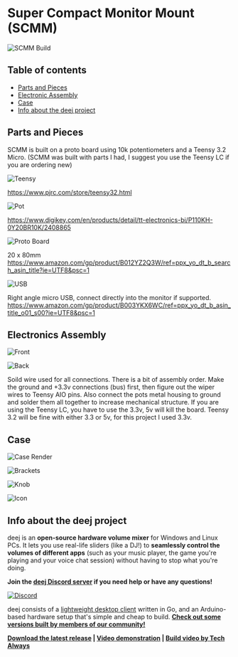# Super Compact Monitor Mount (SCMM)

![SCMM Build](photos/finished.jpg)

## Table of contents

- [Parts and Pieces](#parts-and-pieces)
- [Electronic Assembly](#electronics-assembly)
- [Case](#case)
- [Info about the deej project](#info-about-the-deej-project)

## Parts and Pieces

SCMM is built on a proto board using 10k potentiometers and a Teensy 3.2 Micro. (SCMM was built with parts I had, I suggest you use the Teensy LC if you are ordering new)

![Teensy](photos/teensy32.jpg)

https://www.pjrc.com/store/teensy32.html

![Pot](photos/P110K.jpg)

https://www.digikey.com/en/products/detail/tt-electronics-bi/P110KH-0Y20BR10K/2408865

![Proto Board](photos/protoboard.jpg)

20 x 80mm 
https://www.amazon.com/gp/product/B012YZ2Q3W/ref=ppx_yo_dt_b_search_asin_title?ie=UTF8&psc=1

![USB](photos/right_angle_usb.jpg)

Right angle micro USB, connect directly into the monitor if supported.
https://www.amazon.com/gp/product/B003YKX6WC/ref=ppx_yo_dt_b_asin_title_o01_s00?ie=UTF8&psc=1

## Electronics Assembly

![Front](photos/circuit_board_front.jpg)

![Back](photos/circuit_board_back.jpg)

Soild wire used for all connections. There is a bit of assembly order. Make the ground and +3.3v connections (bus) first, then figure out the wiper wires to Teensy AIO pins. Also connect the pots metal housing to ground and solder them all together to increase mechanical structure. If you are using the Teensy LC, you have to use the 3.3v, 5v will kill the board. Teensy 3.2 will be fine with either 3.3 or 5v, for this project I used 3.3v.

## Case

![Case Render](renders/case_assembly.png)

![Brackets](renders/brackets.png)

![Knob](renders/knob.png)

![Icon](renders/icon_volume.png)

## Info about the deej project

deej is an **open-source hardware volume mixer** for Windows and Linux PCs. It lets you use real-life sliders (like a DJ!) to **seamlessly control the volumes of different apps** (such as your music player, the game you're playing and your voice chat session) without having to stop what you're doing.

**Join the [deej Discord server](https://discord.gg/nf88NJu) if you need help or have any questions!**

[![Discord](https://img.shields.io/discord/702940502038937667?logo=discord)](https://discord.gg/nf88NJu)

deej consists of a [lightweight desktop client](#features) written in Go, and an Arduino-based hardware setup that's simple and cheap to build. [**Check out some versions built by members of our community!**](./community.md)

**[Download the latest release](https://github.com/omriharel/deej/releases/latest) | [Video demonstration](https://youtu.be/VoByJ4USMr8) | [Build video by Tech Always](https://youtu.be/x2yXbFiiAeI)**
